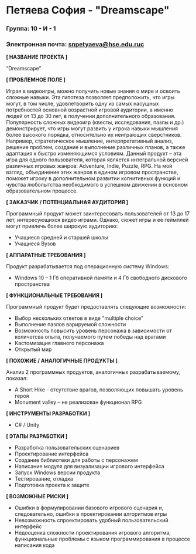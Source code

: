 # Петяева София - "Dreamscape"

### Группа: 10 - И - 1
### Электронная почта: snpetyaeva@hse.edu.ruc


**[ НАЗВАНИЕ ПРОЕКТА ]**

“Dreamscape”

**[ ПРОБЛЕМНОЕ ПОЛЕ ]**

Играя в видеоигры, можно получить новые знания о мире и освоить сложные навыки. Эта гипотеза позволяет предположить, что игры могут, в том числе, удовлетворить одну из самых насущных потребностей основной возрастной игровой аудитории, а именно людей от 13 до 30 лет, в получении дополнительного образования. Популярность сложных видеоигр (квесты, исследования, пазлы и др.) демонстрирует, что игры могут развить у игрока навыки мышления более высокого порядка, относительно их неиграющих сверстников. Например, стратегическое мышление, интерпретативный анализ, решение проблем, создание и выполнение различных планов, а также адаптация к быстро изменяющимся условиям. Данный продукт – эта игра для одного пользователя, которая является интегральной версией различных игровых жанров: Adventure, Indie, Puzzle, RPG. На мой взгляд, объединение этих жанров в едином игровом пространстве, поможет игроку в дополнительном развитии когнитивных функций и чувства любопытства необходимого в успешном движении в основном образовательном процессе.   

**[ ЗАКАЗЧИК / ПОТЕНЦИАЛЬНАЯ АУДИТОРИЯ ]**

Программный продукт может заинтересовать пользователей от 13 до 17 лет, интересующихся видео играми. Однако, сюжет игры и ее геймплей могут привлечь более широкую аудиторию: 
* Учащиеся средней и старшей школы
* Учащиеся Вузов

**[ АППАРАТНЫЕ ТРЕБОВАНИЯ ]** 

Продукт разрабатывается под операционную систему Windows:
* Windows 10 – 1 Гб оперативной памяти и 4 Гб свободного дискового пространства 

**[ ФУНКЦИОНАЛЬНЫЕ ТРЕБОВАНИЯ ]**

Программный продукт будет предоставлять следующие возможности:
* Выбор нескольких ответов в виде "multiple choice"
* Выполнение пазлов варируемой сложности
* Возможность повысить уровень персонажа в зависимости от количетсва опыта, получаемого путем победы над врагами
* Кастомизация главного персонажа
* Открытый мир

**[ ПОХОЖИЕ / АНАЛОГИЧНЫЕ ПРОДУКТЫ ]**

Анализ 2 программных продуктов, аналогичных разрабатываемому, показал:
* A Short Hike - отсутствие врагов, позволяющих повышать уровень героя
* Monument valley – не реализован функционал RPG

**[ ИНСТРУМЕНТЫ РАЗРАБОТКИ ]**

*	C# / Unity

**[ ЭТАПЫ РАЗРАБОТКИ ]**

*	Разработка пользовательских сценариев
*	Проектирование интерфейса
*	Создание библиотеки для работы с персонажем
*	Написание модуля для визуализации игрового интерфейса
*	Запуск Windows версии продукта
*	Тестирование, отладка
*	Подготовка проекта к защите

**[ ВОЗМОЖНЫЕ РИСКИ ]**

* Ошибки в формулировании базового игрового сценария и, следовательно, ошибки в проектировании алгоритмов игры
*	Невозможность спроектировать удобный пользовательский интерфейс 
*	Недооценка сложности проектирования игрового алгоритма, функциональные проблемы с языком программирования в процессе написания кода 
